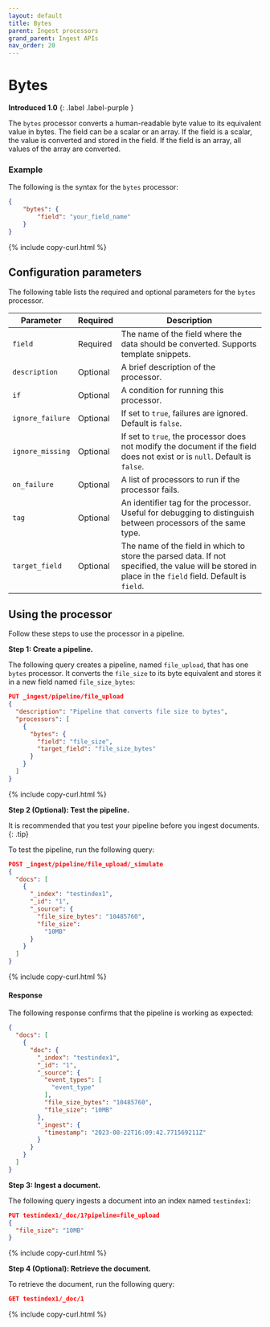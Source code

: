 ```yaml
---
layout: default
title: Bytes
parent: Ingest processors 
grand_parent: Ingest APIs
nav_order: 20
---
```


# Bytes
**Introduced 1.0**
{: .label .label-purple }

The `bytes` processor converts a human-readable byte value to its equivalent value in bytes. The field can be a scalar or an array. If the field is a scalar, the value is converted and stored in the field. If the field is an array, all values of the array are converted.

### Example
The following is the syntax for the `bytes` processor: 

```json
{
    "bytes": {
        "field": "your_field_name"
    }
}
```
{% include copy-curl.html %}

## Configuration parameters

The following table lists the required and optional parameters for the `bytes` processor.  

Parameter | Required | Description |
|-----------|-----------|-----------|
`field`  | Required  | The name of the field where the data should be converted. Supports template snippets. |
`description`  | Optional  | A brief description of the processor.  |
`if` | Optional | A condition for running this processor. |
`ignore_failure` | Optional | If set to `true`, failures are ignored. Default is `false`. |
`ignore_missing`  | Optional  | If set to `true`, the processor does not modify the document if the field does not exist or is `null`. Default is `false`. |
`on_failure` | Optional | A list of processors to run if the processor fails. |
`tag` | Optional | An identifier tag for the processor. Useful for debugging to distinguish between processors of the same type. |
`target_field`  | Optional  | The name of the field in which to store the parsed data. If not specified, the value will be stored in place in the `field` field. Default is `field`.  |

## Using the processor

Follow these steps to use the processor in a pipeline.

**Step 1: Create a pipeline.** 

The following query creates a pipeline, named `file_upload`, that has one `bytes` processor. It converts the `file_size` to its byte equivalent and stores it in a new field named `file_size_bytes`:

```json
PUT _ingest/pipeline/file_upload
{
  "description": "Pipeline that converts file size to bytes",
  "processors": [
    {
      "bytes": {
        "field": "file_size",
        "target_field": "file_size_bytes"
      }
    }
  ]
}
```
{% include copy-curl.html %}

**Step 2 (Optional): Test the pipeline.** 

It is recommended that you test your pipeline before you ingest documents.
{: .tip}

To test the pipeline, run the following query:

```json
POST _ingest/pipeline/file_upload/_simulate
{
  "docs": [
    {
      "_index": "testindex1",
      "_id": "1",
      "_source": {
        "file_size_bytes": "10485760",
        "file_size":
          "10MB"
      }
    }
  ]
}
```
{% include copy-curl.html %}

#### Response

The following response confirms that the pipeline is working as expected:

```json
{
  "docs": [
    {
      "doc": {
        "_index": "testindex1",
        "_id": "1",
        "_source": {
          "event_types": [
            "event_type"
          ],
          "file_size_bytes": "10485760",
          "file_size": "10MB"
        },
        "_ingest": {
          "timestamp": "2023-08-22T16:09:42.771569211Z"
        }
      }
    }
  ]
}
```

**Step 3: Ingest a document.**

The following query ingests a document into an index named `testindex1`:

```json
PUT testindex1/_doc/1?pipeline=file_upload
{
  "file_size": "10MB"
}
```
{% include copy-curl.html %}

**Step 4 (Optional): Retrieve the document.** 

To retrieve the document, run the following query:

```json
GET testindex1/_doc/1
```
{% include copy-curl.html %}
